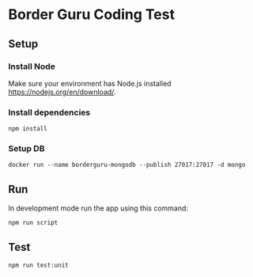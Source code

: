 # Border Guru Coding Test

## Setup

### Install Node

Make sure your environment has Node.js installed https://nodejs.org/en/download/.

### Install dependencies

```
npm install
```

### Setup DB

```
docker run --name borderguru-mongodb --publish 27017:27017 -d mongo
```

## Run

In development mode run the app using this command:

```
npm run script
```

## Test

```
npm run test:unit
```
